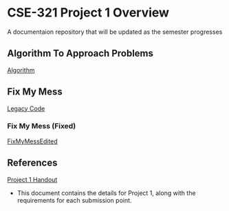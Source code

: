 # CSE-321 Project 1 Overview
A documentaion repository that will be updated as the semester progresses

## Algorithm To Approach Problems
[Algorithm](https://github.com/Brian-Leavell/CSE321-Course-Progress/blob/main/321%20Algorithm%20(1).pdf)

## Fix My Mess
[Legacy Code](https://github.com/Brian-Leavell/CSE321-Course-Progress/blob/main/legacycode.cpp)

### Fix My Mess (Fixed)
[FixMyMessEdited](https://github.com/Brian-Leavell/CSE321-Course-Progress/blob/main/fixmymess%20(2).cpp)

## References
[Project 1 Handout](https://github.com/Brian-Leavell/CSE321-Course-Progress/blob/main/Project1%20Handout.pdf)
* This document contains the details for Project 1, along with the requirements for each submission point.
